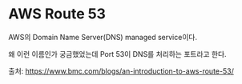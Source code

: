 # AWS Route 53

AWS의 Domain Name Server(DNS) managed service이다. 

왜 이런 이름인가 궁금했었는데 Port 53이 DNS를 처리하는 포트라고 한다. 

출처: https://www.bmc.com/blogs/an-introduction-to-aws-route-53/

